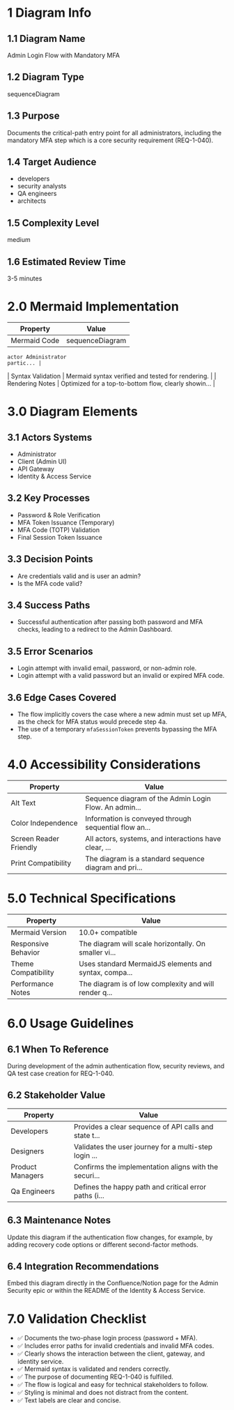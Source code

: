 # 1 Diagram Info

## 1.1 Diagram Name

Admin Login Flow with Mandatory MFA

## 1.2 Diagram Type

sequenceDiagram

## 1.3 Purpose

Documents the critical-path entry point for all administrators, including the mandatory MFA step which is a core security requirement (REQ-1-040).

## 1.4 Target Audience

- developers
- security analysts
- QA engineers
- architects

## 1.5 Complexity Level

medium

## 1.6 Estimated Review Time

3-5 minutes

# 2.0 Mermaid Implementation

| Property | Value |
|----------|-------|
| Mermaid Code | sequenceDiagram
    actor Administrator
    partic... |
| Syntax Validation | Mermaid syntax verified and tested for rendering. |
| Rendering Notes | Optimized for a top-to-bottom flow, clearly showin... |

# 3.0 Diagram Elements

## 3.1 Actors Systems

- Administrator
- Client (Admin UI)
- API Gateway
- Identity & Access Service

## 3.2 Key Processes

- Password & Role Verification
- MFA Token Issuance (Temporary)
- MFA Code (TOTP) Validation
- Final Session Token Issuance

## 3.3 Decision Points

- Are credentials valid and is user an admin?
- Is the MFA code valid?

## 3.4 Success Paths

- Successful authentication after passing both password and MFA checks, leading to a redirect to the Admin Dashboard.

## 3.5 Error Scenarios

- Login attempt with invalid email, password, or non-admin role.
- Login attempt with a valid password but an invalid or expired MFA code.

## 3.6 Edge Cases Covered

- The flow implicitly covers the case where a new admin must set up MFA, as the check for MFA status would precede step 4a.
- The use of a temporary `mfaSessionToken` prevents bypassing the MFA step.

# 4.0 Accessibility Considerations

| Property | Value |
|----------|-------|
| Alt Text | Sequence diagram of the Admin Login Flow. An admin... |
| Color Independence | Information is conveyed through sequential flow an... |
| Screen Reader Friendly | All actors, systems, and interactions have clear, ... |
| Print Compatibility | The diagram is a standard sequence diagram and pri... |

# 5.0 Technical Specifications

| Property | Value |
|----------|-------|
| Mermaid Version | 10.0+ compatible |
| Responsive Behavior | The diagram will scale horizontally. On smaller vi... |
| Theme Compatibility | Uses standard MermaidJS elements and syntax, compa... |
| Performance Notes | The diagram is of low complexity and will render q... |

# 6.0 Usage Guidelines

## 6.1 When To Reference

During development of the admin authentication flow, security reviews, and QA test case creation for REQ-1-040.

## 6.2 Stakeholder Value

| Property | Value |
|----------|-------|
| Developers | Provides a clear sequence of API calls and state t... |
| Designers | Validates the user journey for a multi-step login ... |
| Product Managers | Confirms the implementation aligns with the securi... |
| Qa Engineers | Defines the happy path and critical error paths (i... |

## 6.3 Maintenance Notes

Update this diagram if the authentication flow changes, for example, by adding recovery code options or different second-factor methods.

## 6.4 Integration Recommendations

Embed this diagram directly in the Confluence/Notion page for the Admin Security epic or within the README of the Identity & Access Service.

# 7.0 Validation Checklist

- ✅ Documents the two-phase login process (password + MFA).
- ✅ Includes error paths for invalid credentials and invalid MFA codes.
- ✅ Clearly shows the interaction between the client, gateway, and identity service.
- ✅ Mermaid syntax is validated and renders correctly.
- ✅ The purpose of documenting REQ-1-040 is fulfilled.
- ✅ The flow is logical and easy for technical stakeholders to follow.
- ✅ Styling is minimal and does not distract from the content.
- ✅ Text labels are clear and concise.

